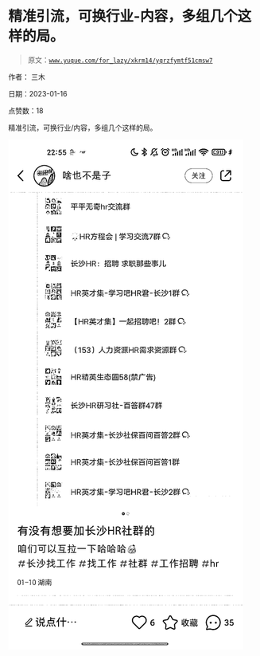 # 精准引流，可换行业-内容，多组几个这样的局。

> 原文：[`www.yuque.com/for_lazy/xkrm14/yqrzfymtf51cmsw7`](https://www.yuque.com/for_lazy/xkrm14/yqrzfymtf51cmsw7)



作者： 三木 

日期：2023-01-16 

点赞数：18 

精准引流，可换行业/内容，多组几个这样的局。 

![](img/54819abb0662944a5d56aa67e2a40968.png) 


